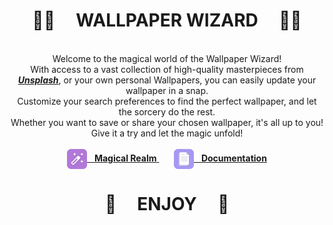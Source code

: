 <h1 align="center">🧙‍♂️&nbsp;&nbsp;&nbsp;&nbsp;&nbsp;WALLPAPER WIZARD&nbsp;&nbsp;&nbsp;&nbsp;&nbsp;🧙‍♀️</h1>

<div align="center">
  <br/>
  <div>Welcome to the magical world of the Wallpaper Wizard!</div>
  <div>With access to a vast collection of high-quality masterpieces from <a href="https://unsplash.com/"><strong><i>Unsplash</i></strong></a>, or your own personal Wallpapers, you can easily update your wallpaper in a snap.</div>
  <div>Customize your search preferences to find the perfect wallpaper, and let the sorcery do the rest.</div>
  <div>Whether you want to save or share your chosen wallpaper, it's all up to you!</div>
  <div>Give it a try and let the magic unfold!</div>
  <br/>
  <div align="center">
    <a href="https://tinyurl.com/wallpaper-wizard">
      <img align="center" width="32px" height="32px" src="assets/favicon.png" alt="">
      &nbsp;
      <strong>Magical Realm</strong>
    </a>
    &nbsp;&nbsp;&nbsp;&nbsp;&nbsp;
    <a href="DOCUMENTATION.md">
      <img align="center" width="32px" height="32px" src="assets/links/documentation.png" alt="">
      &nbsp;
      <strong>Documentation</strong>
    </a>
  </div>
</div>

<h1 align="center">🌅&nbsp;&nbsp;&nbsp;&nbsp;&nbsp;ENJOY&nbsp;&nbsp;&nbsp;&nbsp;&nbsp;🌅</h1>
